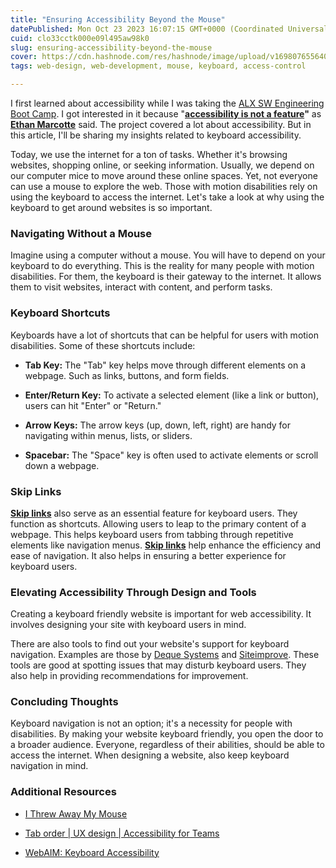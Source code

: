 ```yaml
---
title: "Ensuring Accessibility Beyond the Mouse"
datePublished: Mon Oct 23 2023 16:07:15 GMT+0000 (Coordinated Universal Time)
cuid: clo33cctk000e09l495aw98k0
slug: ensuring-accessibility-beyond-the-mouse
cover: https://cdn.hashnode.com/res/hashnode/image/upload/v1698076556406/9005a896-5c4d-48bf-810e-940351846178.png
tags: web-design, web-development, mouse, keyboard, access-control

---
```


I first learned about accessibility while I was taking the [ALX SW Engineering Boot Camp](https://www.alxafrica.com/software-engineering-plus/). I got interested in it because "[**accessibility is not a feature**](https://ethanmarcotte.com/wrote/accessibility-is-not-a-feature/)**"** as [**Ethan Marcotte**](https://ethanmarcotte.com/) said. The project covered a lot about accessibility. But in this article, I'll be sharing my insights related to keyboard accessibility.

Today, we use the internet for a ton of tasks. Whether it's browsing websites, shopping online, or seeking information. Usually, we depend on our computer mice to move around these online spaces. Yet, not everyone can use a mouse to explore the web. Those with motion disabilities rely on using the keyboard to access the internet. Let's take a look at why using the keyboard to get around websites is so important.

### **Navigating Without a Mouse**

Imagine using a computer without a mouse. You will have to depend on your keyboard to do everything. This is the reality for many people with motion disabilities. For them, the keyboard is their gateway to the internet. It allows them to visit websites, interact with content, and perform tasks.

### **Keyboard Shortcuts**

Keyboards have a lot of shortcuts that can be helpful for users with motion disabilities. Some of these shortcuts include:

* **Tab Key:** The "Tab" key helps move through different elements on a webpage. Such as links, buttons, and form fields.
    
* **Enter/Return Key:** To activate a selected element (like a link or button), users can hit "Enter" or "Return."
    
* **Arrow Keys:** The arrow keys (up, down, left, right) are handy for navigating within menus, lists, or sliders.
    
* **Spacebar:** The "Space" key is often used to activate elements or scroll down a webpage.
    

### **Skip Links**

[**Skip links**](https://www.a11yproject.com/posts/skip-nav-links/) also serve as an essential feature for keyboard users. They function as shortcuts. Allowing users to leap to the primary content of a webpage. This helps keyboard users from tabbing through repetitive elements like navigation menus. [**Skip links**](https://www.a11yproject.com/posts/skip-nav-links/) help enhance the efficiency and ease of navigation. It also helps in ensuring a better experience for keyboard users.

### **Elevating Accessibility Through Design and Tools**

Creating a keyboard friendly website is important for web accessibility. It involves designing your site with keyboard users in mind.

There are also tools to find out your website's support for keyboard navigation. Examples are those by [Deque Systems](https://www.deque.com/) and [Siteimprove](https://www.siteimprove.com/). These tools are good at spotting issues that may disturb keyboard users. They also help in providing recommendations for improvement.

### **Concluding Thoughts**

Keyboard navigation is not an option; it's a necessity for people with disabilities. By making your website keyboard friendly, you open the door to a broader audience. Everyone, regardless of their abilities, should be able to access the internet. When designing a website, also keep keyboard navigation in mind.

### Additional Resources

* [I Threw Away My Mouse](https://www.24a11y.com/2018/i-threw-away-my-mouse/)
    
* [Tab order | UX design | Accessibility for Teams](https://accessibility.digital.gov/ux/tab-order/)
    
* [WebAIM: Keyboard Accessibility](https://webaim.org/techniques/keyboard/)